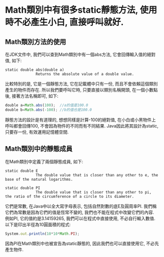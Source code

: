 # Math類別中有很多static靜態方法, 使用時不必產生小白, 直接呼叫就好.


## Math類別方法的使用
在JDK文件中, 我們可以查到Math類別中有一個abs方法, 它會回傳輸入值的絕對值, 如下:
```
static double abs(double a)
              Returns the absolute value of a double value.
```
比較特別的是, 它是一個靜態方法, 它在記載體中只有一份, 而且不會依賴這個類別產生的物件而存在. 
所以我們要呼叫它時, 只要直接以類別名稱開頭, 在一個小數點後, 接著方法名稱即可, 如下:
```javascript
double a=Math.abs(100);  //a的值是100.0
double b=Math.abs(-100); //b的值也是100.0
```

靜態方法的設計是有道理的, 想想同樣是計算-100的絕對值, 在小白或小黑物件上呼叫都會回傳100, 
不會因為物件的不同而有不同結果. Java因此將其設計為static, 只要存一份, 有效運用記憶體空間.


## Math類別中的靜態成員
在Math類別中定義了兩個靜態成員, 如下:
```
static double E
              The double value that is closer than any other to e, the base of the natural logarithms.
```
```
static double PI
              The double value that is closer than any other to pi, the ratio of the circumference of a circle to its diameter.
```
它們是常數, 在Java中以全大寫字母表示, 包括自然對數的底E及圓周率PI. 我們稱它們為常數是因為它們的值是恆常不變的, 我們也不能在程式中改變它們的內容. 
例如PI, 它的值約是3.14159265, 我們可以在程式中直接使用, 不必自行輸入數值. 以下是印出半徑為10圓面積的程式:
```javascript
System.out.println(10*10*Math.PI);
```
因為PI在Math類別中也被宣告為static靜態的, 因此我們也可以直接使用它, 不必先產生物件.